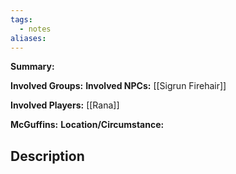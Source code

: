 ```yaml
---
tags:
  - notes
aliases:
---
```

**Summary:** 

**Involved Groups:** 
**Involved NPCs:** [[Sigrun Firehair]]

**Involved Players:** [[Rana]]

**McGuffins:** 
**Location/Circumstance:** 

## Description 


